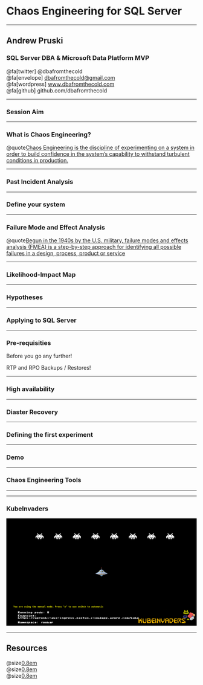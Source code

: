 # Chaos Engineering for SQL Server

---

## Andrew Pruski

### SQL Server DBA & Microsoft Data Platform MVP

@fa[twitter] @dbafromthecold <br>
@fa[envelope] dbafromthecold@gmail.com <br>
@fa[wordpress] www.dbafromthecold.com <br>
@fa[github] github.com/dbafromthecold

---

### Session Aim

---

### What is Chaos Engineering?

@quote[Chaos Engineering is the discipline of experimenting on a system in order to build confidence in the system’s capability to withstand turbulent conditions in production.](principlesofchaos.org)

---

### Past Incident Analysis

---

### Define your system

---

### Failure Mode and Effect Analysis

@quote[Begun in the 1940s by the U.S. military, failure modes and effects analysis (FMEA) is a step-by-step approach for identifying all possible failures in a design, process, product or service](asq.org/quality-resources/fmea)

---

### Likelihood-Impact Map

---

### Hypotheses

---

### Applying to SQL Server

---

### Pre-requisities

Before you go any further!

RTP and RPO
Backups / Restores!

---

### High availability

---

### Diaster Recovery

---

### Defining the first experiment

---

### Demo

---

### Chaos Engineering Tools

---

---

### KubeInvaders

<img src="assets/images/KubeInvaders_75.png" style="float: center"/>

---

## Resources

@size[0.8em](https://principlesofchaos.org)<br>
@size[0.8em](https://github.com/dastergon/awesome-chaos-engineering)<br>
@size[0.8em](https://github.com/lucky-sideburn/KubeInvaders)